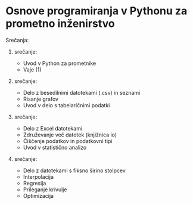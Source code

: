# Osnove programiranja v Pythonu za prometno inženirstvo

Srečanja:

1. srečanje:
   - Uvod v Python za prometnike
   - Vaje (1) 

2. srečanje:
   - Delo z besedilnimi datotekami (.csv) in seznami
   - Risanje grafov
   - Uvod v delo s tabelaričnimi podatki
  
3. srečanje:
   - Delo z Excel datotekami
   - Združevanje več datotek (knjižnica io)
   - Čiščenje podatkov in podatkovni tipi
   - Uvod v statistično analizo

4. srečanje:
   - Delo z datotekami s fiksno širino stolpcev
   - Interpolacija
   - Regresija
   - Prileganje krivulje
   - Optimizacija
